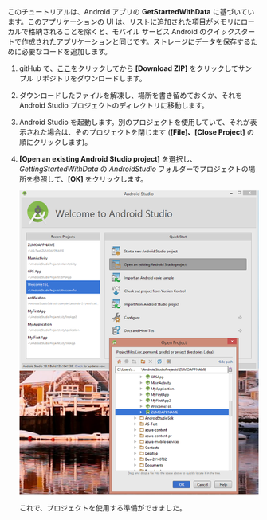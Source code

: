 このチュートリアルは、Android アプリの **GetStartedWithData** に基づいています。このアプリケーションの UI は、リストに追加された項目がメモリにローカルで格納されることを除くと、モバイル サービス Android のクイックスタートで作成されたアプリケーションと同じです。ストレージにデータを保存するために必要なコードを追加します。


1. gitHub で、<a href="https://github.com/Azure/mobile-services-samples" target="blank">ここ</a>をクリックしてから **[Download ZIP]** をクリックしてサンプル リポジトリをダウンロードします。

2. ダウンロードしたファイルを解凍し、場所を書き留めておくか、それを Android Studio プロジェクトのディレクトリに移動します。

3. Android Studio を起動します。別のプロジェクトを使用していて、それが表示された場合は、そのプロジェクトを閉じます (**[File]、[Close Project]** の順にクリックします)。

4. **[Open an existing Android Studio project]** を選択し、*GettingStartedWithData* の *AndroidStudio* フォルダーでプロジェクトの場所を参照して、**[OK]** をクリックします。


 	![](./media/mobile-services-android-get-started/android-studio-import-project.png)

	これで、プロジェクトを使用する準備ができました。
 

<!---HONumber=July15_HO4-->